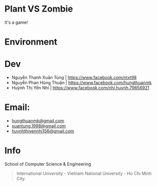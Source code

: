 # Plant VS Zombie
It's a game!

# Environment
  
# Dev
  + Nguyễn Thanh Xuân Tùng | https://www.facebook.com/ntxt98
  + Nguyễn Phan Hùng Thuận | https://www.facebook.com/hungthuanmk
  + Huỳnh Thị Yến Nhi | https://www.facebook.com/nhi.huynh.79656921

# Email:
  + hungthuanmk@gmail.com
  + xuantung.1998@gmail.com
  + huynhthiyennhi156@gmail.com

# Info
School of Computer Science & Engineering
> International University - Vietnam National University - Ho Chi Minh City.
